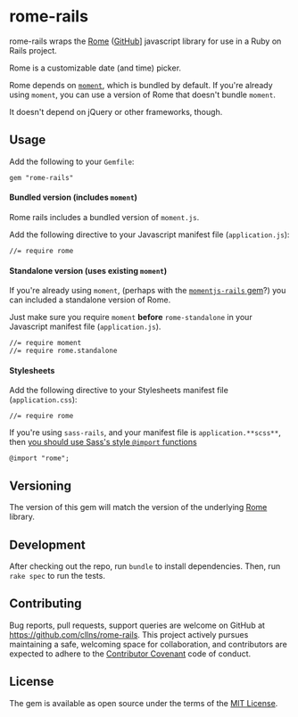 # rome-rails

rome-rails wraps the
[Rome](https://bevacqua.github.io/rome/)
([GitHub](https://github.com/bevacqua/rome)]
javascript library for use in a Ruby on Rails project.

Rome is a customizable date (and time) picker.

Rome depends on [`moment`](http://momentjs.com/),
which is bundled by default.
If you're already using `moment`,
you can use a version of Rome that doesn't bundle `moment`.

It doesn't depend on jQuery or other frameworks, though.

## Usage

Add the following to your `Gemfile`:

    gem "rome-rails"


#### Bundled version (includes `moment`)

Rome rails includes a bundled version of `moment.js`.

Add the following directive to your Javascript manifest file (`application.js`):

    //= require rome


#### Standalone version (uses existing `moment`)

If you're already using `moment`,
(perhaps with the
[`momentjs-rails` gem](https://github.com/derekprior/momentjs-rails)?)
you can included a standalone version of Rome.

Just make sure you require `moment` **before** `rome-standalone`
in your Javascript manifest file (`application.js`).

    //= require moment
    //= require rome.standalone


#### Stylesheets

Add the following directive to your Stylesheets manifest file (`application.css`):

    //= require rome

If you're using `sass-rails`, and your manifest file is `application.**scss**`,
then [you should use Sass's style `@import` functions](https://github.com/rails/sass-rails#important-note)

    @import "rome";


## Versioning

The version of this gem will match the version of the underlying
[Rome](https://github.com/bevacqua/rome) library.

## Development

After checking out the repo, run `bundle` to install dependencies.
Then, run `rake spec` to run the tests.

## Contributing

Bug reports, pull requests, support queries are welcome
on GitHub at https://github.com/cllns/rome-rails.
This project actively pursues maintaining a safe,
welcoming space for collaboration,
and contributors are expected to adhere to the
[Contributor Covenant](contributor-covenant.org) code of conduct.


## License

The gem is available as open source under the terms of the
[MIT License](http://opensource.org/licenses/MIT).
